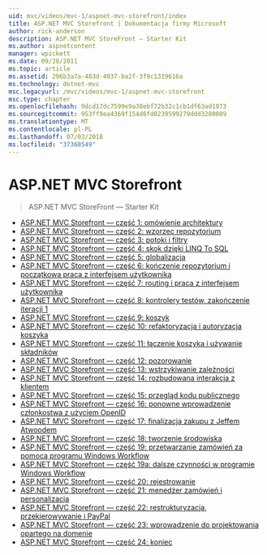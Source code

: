 ```yaml
---
uid: mvc/videos/mvc-1/aspnet-mvc-storefront/index
title: ASP.NET MVC Storefront | Dokumentacja firmy Microsoft
author: rick-anderson
description: ASP.NET MVC StoreFront — Starter Kit
ms.author: aspnetcontent
manager: wpickett
ms.date: 09/28/2011
ms.topic: article
ms.assetid: 296b3a7a-483d-4937-ba2f-3f9c1319616a
ms.technology: dotnet-mvc
msc.legacyurl: /mvc/videos/mvc-1/aspnet-mvc-storefront
msc.type: chapter
ms.openlocfilehash: 9dcd17dc7599e9a38ebf72b32c1cb1df63ad1973
ms.sourcegitcommit: 953ff9ea4369f154d6fd0239599279ddd3280009
ms.translationtype: MT
ms.contentlocale: pl-PL
ms.lasthandoff: 07/03/2018
ms.locfileid: "37368549"
---
```

<a name="aspnet-mvc-storefront"></a>ASP.NET MVC Storefront
====================
> ASP.NET MVC StoreFront — Starter Kit


- [ASP.NET MVC Storefront — część 1: omówienie architektury](aspnet-mvc-storefront-part-1-architectural-discussion-and-overview.md)
- [ASP.NET MVC Storefront — część 2: wzorzec repozytorium](aspnet-mvc-storefront-part-2-the-repository-pattern.md)
- [ASP.NET MVC Storefront — część 3: potoki i filtry](aspnet-mvc-storefront-part-3-pipes-and-filters.md)
- [ASP.NET MVC Storefront — część 4: skok dzięki LINQ To SQL](aspnet-mvc-storefront-part-4-linq-to-sql-spike.md)
- [ASP.NET MVC Storefront — część 5: globalizacja](aspnet-mvc-storefront-part-5-globalization.md)
- [ASP.NET MVC Storefront — część 6: kończenie repozytorium i początkowa praca z interfejsem użytkownika](aspnet-mvc-storefront-part-6-finishing-the-repository-and-initial-ui-work.md)
- [ASP.NET MVC Storefront — część 7: routing i praca z interfejsem użytkownika](aspnet-mvc-storefront-part-7-routing-and-ui-work.md)
- [ASP.NET MVC Storefront — część 8: kontrolery testów, zakończenie iteracji 1](aspnet-mvc-storefront-part-8-testing-controllers-iteration-1-complete.md)
- [ASP.NET MVC Storefront — część 9: koszyk](aspnet-mvc-storefront-part-9-the-shopping-cart.md)
- [ASP.NET MVC Storefront — część 10: refaktoryzacja i autoryzacja koszyka](aspnet-mvc-storefront-part-10-shopping-cart-refactor-and-authorization.md)
- [ASP.NET MVC Storefront — część 11: łączenie koszyka i używanie składników](aspnet-mvc-storefront-part-11-hooking-up-the-shopping-cart-and-using-components.md)
- [ASP.NET MVC Storefront — część 12: pozorowanie](aspnet-mvc-storefront-part-12-mocking.md)
- [ASP.NET MVC Storefront — część 13: wstrzykiwanie zależności](aspnet-mvc-storefront-part-13-dependency-injection.md)
- [ASP.NET MVC Storefront — część 14: rozbudowana interakcja z klientem](aspnet-mvc-storefront-part-14-rich-client-interaction.md)
- [ASP.NET MVC Storefront — część 15: przegląd kodu publicznego](aspnet-mvc-storefront-part-15-public-code-review.md)
- [ASP.NET MVC Storefront — część 16: ponowne wprowadzenie członkostwa z użyciem OpenID](aspnet-mvc-storefront-part-16-membership-redo-with-openid.md)
- [ASP.NET MVC Storefront — część 17: finalizacja zakupu z Jeffem Atwoodem](aspnet-mvc-storefront-part-17-checkout-with-jeff-atwood.md)
- [ASP.NET MVC Storefront — część 18: tworzenie środowiska](aspnet-mvc-storefront-part-18-creating-an-experience.md)
- [ASP.NET MVC Storefront — część 19: przetwarzanie zamówień za pomocą programu Windows Workflow](aspnet-mvc-storefront-part-19-processing-orders-with-windows-workflow.md)
- [ASP.NET MVC Storefront — część 19a: dalsze czynności w programie Windows Workflow](aspnet-mvc-storefront-part-19a-windows-workflow-followup.md)
- [ASP.NET MVC Storefront — część 20: rejestrowanie](aspnet-mvc-storefront-part-20-logging.md)
- [ASP.NET MVC Storefront — część 21: menedżer zamówień i personalizacja](aspnet-mvc-storefront-part-21-order-manager-and-personalization.md)
- [ASP.NET MVC Storefront — część 22: restrukturyzacja, przekierowywanie i PayPal](aspnet-mvc-storefront-part-22-restructuring-rerouting-and-paypal.md)
- [ASP.NET MVC Storefront — część 23: wprowadzenie do projektowania opartego na domenie](aspnet-mvc-storefront-part-23-getting-started-with-domain-driven-design.md)
- [ASP.NET MVC Storefront — część 24: koniec](aspnet-mvc-storefront-part-24-finis.md)
